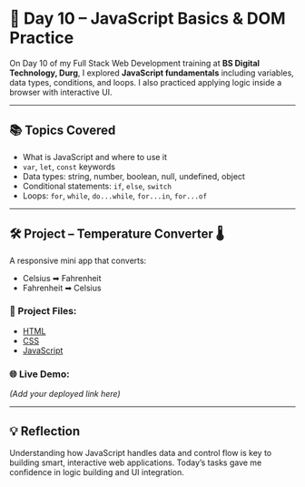 # 🧠 Day 10 – JavaScript Basics & DOM Practice

On Day 10 of my Full Stack Web Development training at **BS Digital Technology, Durg**, I explored **JavaScript fundamentals** including variables, data types, conditions, and loops. I also practiced applying logic inside a browser with interactive UI.

---

## 📚 Topics Covered

- What is JavaScript and where to use it
- `var`, `let`, `const` keywords
- Data types: string, number, boolean, null, undefined, object
- Conditional statements: `if`, `else`, `switch`
- Loops: `for`, `while`, `do...while`, `for...in`, `for...of`

---

## 🛠️ Project – Temperature Converter 🌡️

A responsive mini app that converts:
- Celsius ➡ Fahrenheit
- Fahrenheit ➡ Celsius

### 🔗 Project Files:
- [HTML](./temp-converter/code/index.html)
- [CSS](./temp-converter/code/styles.css)
- [JavaScript](./temp-converter/code/script.js)

### 🌐 Live Demo:
_(Add your deployed link here)_

---

## 💡 Reflection

Understanding how JavaScript handles data and control flow is key to building smart, interactive web applications. Today’s tasks gave me confidence in logic building and UI integration.
